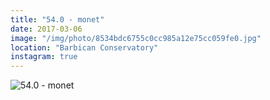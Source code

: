 ```yaml
---
title: "54.0 - monet"
date: 2017-03-06
image: "/img/photo/8534bdc6755c0cc985a12e75cc059fe0.jpg"
location: "Barbican Conservatory"
instagram: true
---
```


![54.0 - monet](/img/photo/8534bdc6755c0cc985a12e75cc059fe0.jpg)
